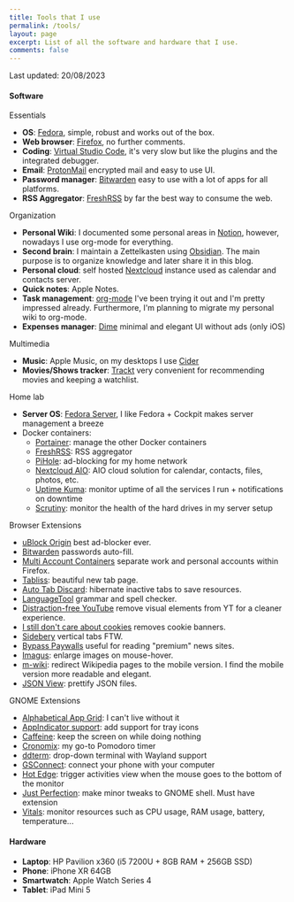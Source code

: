 ```yaml
---
title: Tools that I use
permalink: /tools/
layout: page
excerpt: List of all the software and hardware that I use.
comments: false
---
```


Last updated: 20/08/2023

#### Software

Essentials
- **OS**: [Fedora](https://getfedora.org/), simple, robust and works out of the box.
- **Web browser**: [Firefox](https://www.mozilla.org/en-US/firefox/browsers/), no further comments.
- **Coding**: [Virtual Studio Code](https://code.visualstudio.com/), it's very slow but like the plugins and the integrated debugger.
- **Email**: [ProtonMail](https://protonmail.com/) encrypted mail and easy to use UI.
- **Password manager**: [Bitwarden](https://bitwarden.com/) easy to use with a lot of apps for all platforms.
- **RSS Aggregator**: [FreshRSS](https://www.freshrss.org/) by far the best way to consume the web.

Organization
- **Personal Wiki**: I documented some personal areas in [Notion](https://www.notion.so/), however, nowadays I use org-mode for everything.
- **Second brain**: I maintain a Zettelkasten using [Obsidian](https://obsidian.md/). The main purpose is to organize knowledge and later share it in this blog.
- **Personal cloud**: self hosted [Nextcloud](https://github.com/nextcloud/server) instance used as calendar and contacts server.
- **Quick notes**: Apple Notes.
- **Task management**: [org-mode](https://orgmode.org/) I've been trying it out and I'm pretty impressed already. Furthermore, I'm planning to migrate my personal wiki to org-mode.
- **Expenses manager**: [Dime](https://apps.apple.com/us/app/dime-budgets-and-expenses/id1635280255) minimal and elegant UI without ads (only iOS)

Multimedia
- **Music**: Apple Music, on my desktops I use [Cider](https://cider.sh/)
- **Movies/Shows tracker**: [Trackt](https://trakt.tv/) very convenient for recommending movies and keeping a watchlist.

Home lab
- **Server OS**: [Fedora Server](https://getfedora.org/server), I like Fedora + Cockpit makes server management a breeze
- Docker containers:
  - [Portainer](https://www.portainer.io/): manage the other Docker containers
  - [FreshRSS](https://www.freshrss.org/): RSS aggregator
  - [PiHole](https://pi-hole.net/): ad-blocking for my home network
  - [Nextcloud AIO](https://github.com/nextcloud/all-in-one): AIO cloud solution for calendar, contacts, files, photos, etc.
  - [Uptime Kuma](https://uptime.kuma.pet/): monitor uptime of all the services I run + notifications on downtime
  - [Scrutiny](https://github.com/AnalogJ/scrutiny): monitor the health of the hard drives in my server setup

Browser Extensions
- [uBlock Origin](https://addons.mozilla.org/en-US/firefox/addon/ublock-origin/) best ad-blocker ever.
- [Bitwarden](https://addons.mozilla.org/en-US/firefox/addon/bitwarden-password-manager) passwords auto-fill.
- [Multi Account Containers](https://addons.mozilla.org/en-US/firefox/addon/multi-account-containers/) separate work and personal accounts within Firefox.
- [Tabliss](https://addons.mozilla.org/en-US/firefox/addon/tabliss/): beautiful new tab page.
- [Auto Tab Discard](https://addons.mozilla.org/en-US/firefox/addon/auto-tab-discard/): hibernate inactive tabs to save resources.
- [LanguageTool](https://addons.mozilla.org/en-US/firefox/addon/languagetool/) grammar and spell checker.
- [Distraction-free YouTube](https://addons.mozilla.org/en-US/firefox/addon/df-youtube/) remove visual elements from YT for a cleaner experience.
- [I still don't care about cookies](https://addons.mozilla.org/en-US/firefox/addon/istilldontcareaboutcookies/) removes cookie banners.
- [Sidebery](https://addons.mozilla.org/en-US/firefox/addon/sidebery/) vertical tabs FTW.
- [Bypass Paywalls](https://github.com/iamadamdev/bypass-paywalls-chrome) useful for reading "premium" news sites.
- [Imagus](https://addons.mozilla.org/en-US/firefox/addon/imagus/): enlarge images on mouse-hover.
- [m-wiki](https://addons.mozilla.org/en-US/firefox/addon/m-wiki/): redirect Wikipedia pages to the mobile version. I find the mobile version more readable and elegant.
- [JSON View](https://addons.mozilla.org/en-US/firefox/addon/jsonview/): prettify JSON files.

GNOME Extensions
- [Alphabetical App Grid](https://extensions.gnome.org/extension/4269/alphabetical-app-grid/): I can't live without it
- [AppIndicator support](https://extensions.gnome.org/extension/615/appindicator-support/): add support for tray icons
- [Caffeine](https://extensions.gnome.org/extension/517/caffeine/): keep the screen on while doing nothing
- [Cronomix](https://extensions.gnome.org/extension/6003/cronomix/): my go-to Pomodoro timer
- [ddterm](https://extensions.gnome.org/extension/3780/ddterm/): drop-down terminal with Wayland support
- [GSConnect](https://extensions.gnome.org/extension/1319/gsconnect/): connect your phone with your computer
- [Hot Edge](https://extensions.gnome.org/extension/4222/hot-edge/): trigger activities view when the mouse goes to the bottom of the monitor
- [Just Perfection](https://extensions.gnome.org/extension/3843/just-perfection/): make minor tweaks to GNOME shell. Must have extension
- [Vitals](https://extensions.gnome.org/extension/1460/vitals/): monitor resources such as CPU usage, RAM usage, battery, temperature...

#### Hardware

- **Laptop**: HP Pavilion x360 (i5 7200U + 8GB RAM + 256GB SSD)
- **Phone**: iPhone XR 64GB
- **Smartwatch**: Apple Watch Series 4
- **Tablet**: iPad Mini 5